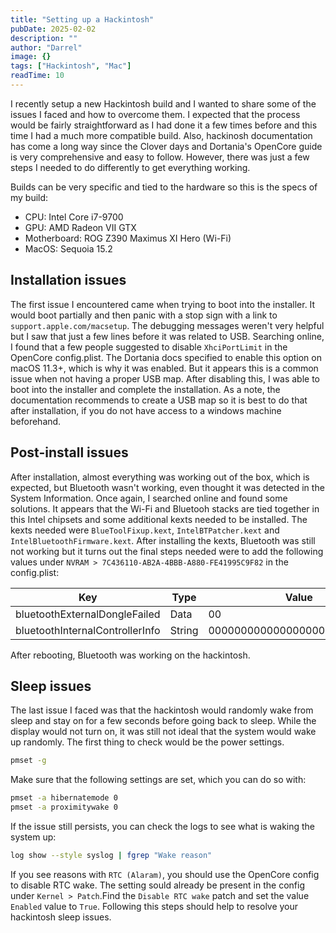```yaml
---
title: "Setting up a Hackintosh"
pubDate: 2025-02-02
description: ""
author: "Darrel"
image: {}
tags: ["Hackintosh", "Mac"]
readTime: 10
---
```



I recently setup a new Hackintosh build and I wanted to share some of the issues I faced and how to overcome them. I expected that the process would be fairly straightforward as I had done it a few times before and this time I had a much more compatible build. Also, hackinosh documentation has come a long way since the Clover days and Dortania's OpenCore guide is very comprehensive and easy to follow. However, there was just a few steps I needed to do differently to get everything working. 

Builds can be very specific and tied to the hardware so this is the specs of my build:

- CPU: Intel Core i7-9700
- GPU: AMD Radeon VII GTX
- Motherboard:  ROG Z390 Maximus XI Hero (Wi-Fi)
- MacOS: Sequoia 15.2

## Installation issues

The first issue I encountered came when trying to boot into the installer. It would boot partially and then panic with a stop sign with a link to `support.apple.com/macsetup`. The debugging messages weren't very helpful but I saw that just a few lines before it was related to USB. Searching online, I found that a few people suggested to disable `XhciPortLimit` in the OpenCore config.plist. The Dortania docs specified to enable this option on macOS 11.3+, which is why it was enabled. But it appears this is a common issue when not having a proper USB map. After disabling this, I was able to boot into the installer and complete the installation. As a note, the documentation recommends to create a USB map so it is best to do that after installation, if you do not have access to a windows machine beforehand.


## Post-install issues

After installation, almost everything was working out of the box, which is expected, but Bluetooth wasn't working, even thought it was detected in the System Information. Once again, I searched online and found some solutions. It appears that the Wi-Fi and Bluetooh stacks are tied together in this Intel chipsets and some additional kexts needed to be installed. The kexts needed were `BlueToolFixup.kext`, `IntelBTPatcher.kext` and `IntelBluetoothFirmware.kext`. After installing the kexts, Bluetooth was still not working but it turns out the final steps needed were to add the following values under `NVRAM > 7C436110-AB2A-4BBB-A880-FE41995C9F82` in the config.plist:

| Key | Type | Value |
| ----------- | ----------- | ----------- |
| bluetoothExternalDongleFailed | Data | 00 |
| bluetoothInternalControllerInfo | String | 0000000000000000000000000000 |

After rebooting, Bluetooth was working on the hackintosh.

## Sleep issues

The last issue I faced was that the hackintosh would randomly wake from sleep and stay on for a few seconds before going back to sleep. While the display would not turn on, it was still not ideal that the system would wake up randomly. The first thing to check would be the power settings.
```bash
pmset -g
```

Make sure that the following settings are set, which you can do so with:
```bash 
pmset -a hibernatemode 0
pmset -a proximitywake 0
```

If the issue still persists, you can check the logs to see what is waking the system up:
```bash
log show --style syslog | fgrep "Wake reason"
```

If you see reasons with `RTC (Alaram)`, you should use the OpenCore config to disable RTC wake. The setting sould already be present in the config under `Kernel > Patch`.Find the `Disable RTC wake` patch and set the value `Enabled` value to `True`. Following this steps should help to resolve your hackintosh sleep issues.